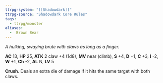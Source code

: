 ```yaml
---
ttrpg-system: "[[Shadowdark]]"
ttrpg-source: "Shadowdark Core Rules"
tags:
  - ttrpg/monster
aliases:
  -  Brown Bear
---
```


_A hulking, swaying brute with claws as long as a finger._

**AC** 13, **HP** 25, **ATK** 2 claw +4 (1d8), **MV** near (climb), **S** +4, **D** +1, **C** +3, **I** -2, **W** +1, **Ch** -2, **AL** N, **LV** 5

**Crush**. Deals an extra die of damage if it hits the same target with both claws.

